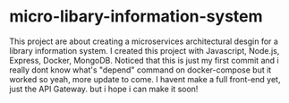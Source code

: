 # micro-libary-information-system
This project are about creating a microservices architectural desgin for a library information system. I created this project with Javascript, Node.js, Express, Docker, MongoDB.
Noticed that this is just my first commit and i really dont know what's "depend" command on docker-compose but it worked so yeah, more update to come.
I havent make a full front-end yet, just the API Gateway. but i hope i can make it soon!

